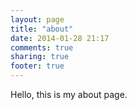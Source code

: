```yaml
---
layout: page
title: "about"
date: 2014-01-28 21:17
comments: true
sharing: true
footer: true
---
```


Hello, this is my about page. 